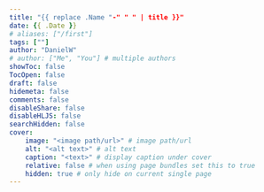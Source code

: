 ```yaml
---
title: "{{ replace .Name "-" " " | title }}"
date: {{ .Date }}
# aliases: ["/first"]
tags: [""]
author: "DanielW"
# author: ["Me", "You"] # multiple authors
showToc: false
TocOpen: false
draft: false
hidemeta: false
comments: false
disableShare: false
disableHLJS: false
searchHidden: false
cover:
    image: "<image path/url>" # image path/url
    alt: "<alt text>" # alt text
    caption: "<text>" # display caption under cover
    relative: false # when using page bundles set this to true
    hidden: true # only hide on current single page
---
```

